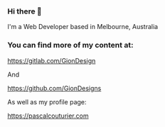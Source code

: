 ### Hi there 👋
I'm a Web Developer based in Melbourne, Australia

### You can find more of my content at:

https://gitlab.com/GionDesign

And

https://github.com/GionDesigns

As well as my profile page:

https://pascalcouturier.com

<!--
**GionDesign/GionDesign** is a ✨ _special_ ✨ repository because its `README.md` (this file) appears on your GitHub profile.

Here are some ideas to get you started:

- 🔭 I’m currently working on ...
- 🌱 I’m currently learning ...
- 👯 I’m looking to collaborate on ...
- 🤔 I’m looking for help with ...
- 💬 Ask me about ...
- 📫 How to reach me: ...
- 😄 Pronouns: ...
- ⚡ Fun fact: ...
-->
